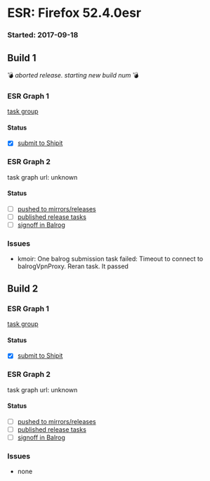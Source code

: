 # ESR: Firefox 52.4.0esr

### Started: 2017-09-18

## Build 1
:bomb: _aborted release. starting new build num_ :bomb:

### ESR Graph 1
[task group](https://tools.taskcluster.net/push-inspector/#/NemwCxNsT2-K4XFSq5udqw)

#### Status
- [x] [submit to Shipit](https://wiki.mozilla.org/Release:Release_Automation_on_Mercurial:Starting_a_Release#Submit_to_Ship_It)

### ESR Graph 2
task graph url: unknown

#### Status
- [ ] [pushed to mirrors/releases](../how-tos/relpro.md#2-push-to-releases-dir-mirrors)
- [ ] [published release tasks](../how-tos/relpro.md#4-publish-release)
- [ ] [signoff in Balrog](../how-tos/relpro.md#3-signoffs)

### Issues
- kmoir: One balrog submission task failed: Timeout to connect to balrogVpnProxy. Reran task. It passed
## Build 2

### ESR Graph 1
[task group](https://tools.taskcluster.net/push-inspector/#/LwJWA19xT_i67CDtSL8KRw)

#### Status
- [x] [submit to Shipit](https://wiki.mozilla.org/Release:Release_Automation_on_Mercurial:Starting_a_Release#Submit_to_Ship_It)

### ESR Graph 2
task graph url: unknown

#### Status
- [ ] [pushed to mirrors/releases](../how-tos/relpro.md#2-push-to-releases-dir-mirrors)
- [ ] [published release tasks](../how-tos/relpro.md#4-publish-release)
- [ ] [signoff in Balrog](../how-tos/relpro.md#3-signoffs)

### Issues
- none
